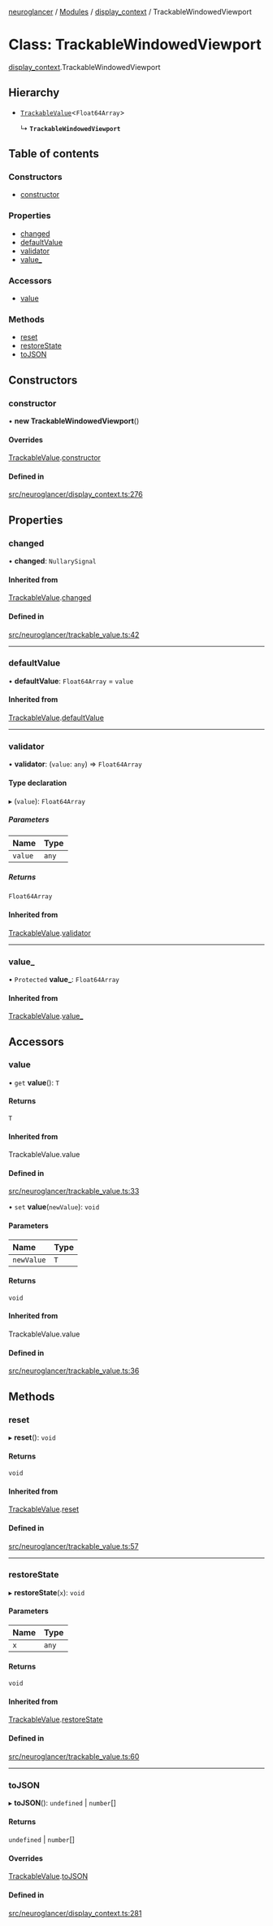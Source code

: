 [neuroglancer](../README.md) / [Modules](../modules.md) / [display\_context](../modules/display_context.md) / TrackableWindowedViewport

# Class: TrackableWindowedViewport

[display_context](../modules/display_context.md).TrackableWindowedViewport

## Hierarchy

- [`TrackableValue`](trackable_value.TrackableValue.md)<`Float64Array`\>

  ↳ **`TrackableWindowedViewport`**

## Table of contents

### Constructors

- [constructor](display_context.TrackableWindowedViewport.md#constructor)

### Properties

- [changed](display_context.TrackableWindowedViewport.md#changed)
- [defaultValue](display_context.TrackableWindowedViewport.md#defaultvalue)
- [validator](display_context.TrackableWindowedViewport.md#validator)
- [value\_](display_context.TrackableWindowedViewport.md#value_)

### Accessors

- [value](display_context.TrackableWindowedViewport.md#value)

### Methods

- [reset](display_context.TrackableWindowedViewport.md#reset)
- [restoreState](display_context.TrackableWindowedViewport.md#restorestate)
- [toJSON](display_context.TrackableWindowedViewport.md#tojson)

## Constructors

### constructor

• **new TrackableWindowedViewport**()

#### Overrides

[TrackableValue](trackable_value.TrackableValue.md).[constructor](trackable_value.TrackableValue.md#constructor)

#### Defined in

[src/neuroglancer/display_context.ts:276](https://github.com/ActiveBrainAtlas2/neuroglancer/blob/8fef58ad/src/neuroglancer/display_context.ts#L276)

## Properties

### changed

• **changed**: `NullarySignal`

#### Inherited from

[TrackableValue](trackable_value.TrackableValue.md).[changed](trackable_value.TrackableValue.md#changed)

#### Defined in

[src/neuroglancer/trackable_value.ts:42](https://github.com/ActiveBrainAtlas2/neuroglancer/blob/8fef58ad/src/neuroglancer/trackable_value.ts#L42)

___

### defaultValue

• **defaultValue**: `Float64Array` = `value`

#### Inherited from

[TrackableValue](trackable_value.TrackableValue.md).[defaultValue](trackable_value.TrackableValue.md#defaultvalue)

___

### validator

• **validator**: (`value`: `any`) => `Float64Array`

#### Type declaration

▸ (`value`): `Float64Array`

##### Parameters

| Name | Type |
| :------ | :------ |
| `value` | `any` |

##### Returns

`Float64Array`

#### Inherited from

[TrackableValue](trackable_value.TrackableValue.md).[validator](trackable_value.TrackableValue.md#validator)

___

### value\_

• `Protected` **value\_**: `Float64Array`

#### Inherited from

[TrackableValue](trackable_value.TrackableValue.md).[value_](trackable_value.TrackableValue.md#value_)

## Accessors

### value

• `get` **value**(): `T`

#### Returns

`T`

#### Inherited from

TrackableValue.value

#### Defined in

[src/neuroglancer/trackable_value.ts:33](https://github.com/ActiveBrainAtlas2/neuroglancer/blob/8fef58ad/src/neuroglancer/trackable_value.ts#L33)

• `set` **value**(`newValue`): `void`

#### Parameters

| Name | Type |
| :------ | :------ |
| `newValue` | `T` |

#### Returns

`void`

#### Inherited from

TrackableValue.value

#### Defined in

[src/neuroglancer/trackable_value.ts:36](https://github.com/ActiveBrainAtlas2/neuroglancer/blob/8fef58ad/src/neuroglancer/trackable_value.ts#L36)

## Methods

### reset

▸ **reset**(): `void`

#### Returns

`void`

#### Inherited from

[TrackableValue](trackable_value.TrackableValue.md).[reset](trackable_value.TrackableValue.md#reset)

#### Defined in

[src/neuroglancer/trackable_value.ts:57](https://github.com/ActiveBrainAtlas2/neuroglancer/blob/8fef58ad/src/neuroglancer/trackable_value.ts#L57)

___

### restoreState

▸ **restoreState**(`x`): `void`

#### Parameters

| Name | Type |
| :------ | :------ |
| `x` | `any` |

#### Returns

`void`

#### Inherited from

[TrackableValue](trackable_value.TrackableValue.md).[restoreState](trackable_value.TrackableValue.md#restorestate)

#### Defined in

[src/neuroglancer/trackable_value.ts:60](https://github.com/ActiveBrainAtlas2/neuroglancer/blob/8fef58ad/src/neuroglancer/trackable_value.ts#L60)

___

### toJSON

▸ **toJSON**(): `undefined` \| `number`[]

#### Returns

`undefined` \| `number`[]

#### Overrides

[TrackableValue](trackable_value.TrackableValue.md).[toJSON](trackable_value.TrackableValue.md#tojson)

#### Defined in

[src/neuroglancer/display_context.ts:281](https://github.com/ActiveBrainAtlas2/neuroglancer/blob/8fef58ad/src/neuroglancer/display_context.ts#L281)

